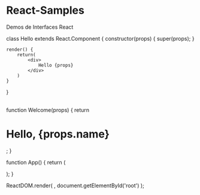 # React-Samples
Demos de Interfaces React

class Hello extends React.Component {
    constructor(props) {
        super(props);
    }
     
    render() {
        return(
            <div>
                Hello {props}
            </div>
        )
    }
}

<br /> 
function Welcome(props) {
  return <h1>Hello, {props.name}</h1>;
}

function App() {
  return (
    <div>
      <Welcome name="Sara" />
      <Welcome name="Cahal" />
      <Welcome name="Edite" />
    </div>
  );
}

ReactDOM.render(
  <App />,
  document.getElementById('root')
);
